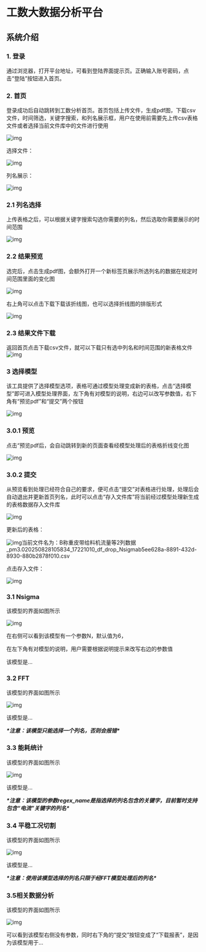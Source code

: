 # **工数大数据分析平台**



## **系统介绍**

### 1. **登录**

通过浏览器，打开平台地址，可看到登陆界面提示页。正确输入账号密码，点击“登陆”按钮进入首页。

### 2. **首页**

登录成功后自动跳转到工数分析首页。首页包括上传文件，生成pdf图，下载csv文件，时间筛选，关键字搜索，和列名展示框，用户在使用前需要先上传csv表格文件或者选择当前文件库中的文件进行使用

![img](E:\webstorm\WebstormProjects\List\docs\images\wps1-17563656983432.jpg)

选择文件：

![img](E:\webstorm\WebstormProjects\List\docs\images\wps2-17563656983444.jpg)

列名展示：



![img](E:\webstorm\WebstormProjects\List\docs\images\wps3-17563656983443.jpg)

### 2.1 **列名选择**

上传表格之后，可以根据关键字搜索勾选你需要的列名，然后选取你需要展示的时间范围

![img](E:\webstorm\WebstormProjects\List\docs\images\wps4-17563656983431.jpg)

### **2.2 结果预览**

选完后，点击生成pdf图，会额外打开一个新标签页展示所选列名的数据在规定时间范围里面的变化图



![img](E:\webstorm\WebstormProjects\List\docs\images\wps5-17563656983447.jpg)

右上角可以点击下载下载该折线图，也可以选择折线图的排版形式

![img](E:\webstorm\WebstormProjects\List\docs\images\wps6-17563656983446.jpg)

### **2.3 结果文件下载**

返回首页点击下载csv文件，就可以下载只有选中列名和时间范围的新表格文件![img](E:\webstorm\WebstormProjects\List\docs\images\wps7-17563656983445.jpg)

### **3 选择模型**

该工具提供了选择模型选项，表格可通过模型处理变成新的表格，点击“选择模型”即可进入模型处理界面，左下角有对模型的说明，右边可以改写参数值，右下角有“预览pdf”和“提交”两个按钮

![img](E:\webstorm\WebstormProjects\List\docs\images\wps8-17563656983448.jpg)

### **3.0.1 预览**

点击“预览pdf后，会自动跳转到新的页面查看经模型处理后的表格折线变化图

![img](E:\webstorm\WebstormProjects\List\docs\images\wps9-17563656983449.jpg)

### **3.0.2 提交**

从预览看到处理已经符合自己的要求，便可点击“提交”对表格进行处理，处理后会自动退出并更新首页列名，此时可以点击“存入文件库”将当前经过模型处理新生成的表格数据存入文件库

![img](E:\webstorm\WebstormProjects\List\docs\images\wps10-175636569834410.jpg)

更新后的表格：

![img](E:\webstorm\WebstormProjects\List\docs\images\wps11.jpg)当前文件名为：B称重皮带给料机流量等2列数据_pm3.020250828105834_17221010_df_drop_Nsigmab5ee628a-8891-432d-8930-880b2878f010.csv

点击存入文件：

![img](E:\webstorm\WebstormProjects\List\docs\images\wps12.jpg)



### **3.1 Nsigma**

该模型的界面如图所示

![img](E:\webstorm\WebstormProjects\List\docs\images\wps13.jpg)

在右侧可以看到该模型有一个参数N，默认值为6，

在左下角有对模型的说明，用户需要根据说明提示来改写右边的参数值

该模型是...



### **3.2 FFT**

该模型的界面如图所示

![img](E:\webstorm\WebstormProjects\List\docs\images\wps14.jpg)

该模型是...



***\*注意：该模型只能选择一个列名，否则会报错\****



### **3.3 能耗统计**

该模型的界面如图所示

![img](E:\webstorm\WebstormProjects\List\docs\images\wps15.jpg)

该模型是...



***\*注意：该模型的参数regex_name是指选择的列名包含的关键字，目前暂时支持包含“电流”关键字的列名\****



### **3.4 平稳工况切割**

该模型的界面如图所示



![img](E:\webstorm\WebstormProjects\List\docs\images\wps16.jpg)

该模型是...



***\*注意：使用该模型选择的列名只限于经FFT模型处理后的列名\****



### **3.5相关数据分析**

该模型的界面如图所示

![img](E:\webstorm\WebstormProjects\List\docs\images\wps17.jpg)

可以看到该模型右侧没有参数，同时右下角的“提交”按钮变成了“下载报表”，是因为该模型用于...
